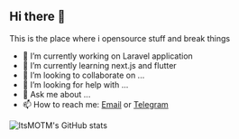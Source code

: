 ## Hi there 👋

This is the place where i opensource stuff and break things
- 🔭 I’m currently working on Laravel application
- 🌱 I’m currently learning next.js and flutter
- 👯 I’m looking to collaborate on ...
- 🤔 I’m looking for help with ...
- 💬 Ask me about ...
- 📫 How to reach me: [Email](mailto:seyyed.reza.hashemian@gmail.com)  or [Telegram](https://t.me/ItsMOTM)

![ItsMOTM's GitHub stats](https://github-readme-stats.vercel.app/api?username=MrSRH&show=reviews,discussions_started,discussions_answered,prs_merged,prs_merged_percentage&show_icons=true&theme=merko)
